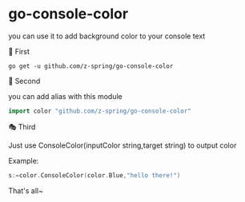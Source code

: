 # go-console-color
you can use it to add background color to your console text

🎈 First
```shell
go get -u github.com/z-spring/go-console-color
```
🧨 Second

you can add alias with this module
```go
import color "github.com/z-spring/go-console-color"
```

🎭 Third 

Just use ConsoleColor(inputColor string,target string) to output color

Example:
```go
s:=color.ConsoleColor(color.Blue,"hello there!") 
```
That's all~

